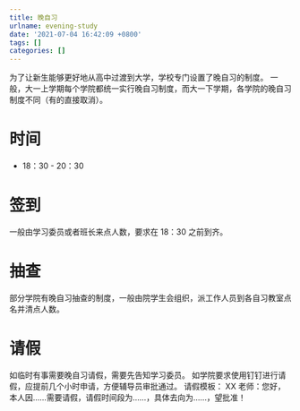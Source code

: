 ```yaml
---
title: 晚自习
urlname: evening-study
date: '2021-07-04 16:42:09 +0800'
tags: []
categories: []
---
```


为了让新生能够更好地从高中过渡到大学，学校专门设置了晚自习的制度。
一般，大一上学期每个学院都统一实行晚自习制度，而大一下学期，各学院的晚自习制度不同（有的直接取消）。

# 时间

- 18：30 - 20：30

# 签到

一般由学习委员或者班长来点人数，要求在 18：30 之前到齐。

# 抽查

部分学院有晚自习抽查的制度，一般由院学生会组织，派工作人员到各自习教室点名并清点人数。

# 请假

如临时有事需要晚自习请假，需要先告知学习委员。
如学院要求使用钉钉进行请假，应提前几个小时申请，方便辅导员审批通过。
请假模板：
XX 老师：您好，本人因……需要请假，请假时间段为……，具体去向为……，望批准！
